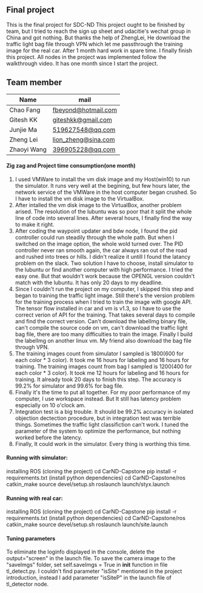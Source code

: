 ## Final project
This is the final project for SDC-ND
This project ought to be finished by team, but I tried to reach the sign up sheet and udacitie's wechat group in China and got nothing. But thanks the help of ZhengLei, He download the traffic light bag file through VPN which let me passthrough the training image for the real car. After 1 month hard work in spare time. I finally finish this project.
All nodes in the project was implemented follow the walkthrough video.
It has one month since I start the project.

## Team member

Name | mail
-----|-----
Chao Fang | fbeyond@hotmail.com
Gitesh KK | giteshkk@gmail.com
Junjie Ma | 519627548@qq.com
Zheng Lei | lion_zheng@sina.com
Zhaoyi Wang | 396905228@qq.com

#### Zig zag and Project time consumption(one month)
1. I used VMWare to install the vm disk image and my Host(win10) to run the simulator. It runs very well at the begining, but few hours later, the network service of the VMWare in the host computer began crushed. So I have to install the vm disk image to the VirtualBox.
2. After intalled the vm disk image to the VirtualBox, another problem arised. The resolution of the lubuntu was so poor that it split the whole line of code into several lines. After several hours, I finally find the way to make it right.
3. After coding the waypoint updater and bdw node, I found the pid controller could run steadily through the whole path. But when I switched on the image option, the whole wold turned over. The PID controller never ran smooth again, the car always ran out of the road and rushed into trees or hills. I didn't realize it untill I found the latancy problem on the slack. Two solution I have to choose, install simulator to the lubuntu or find another computer with high performance. I tried the easy one. But that wouldn't work because the OPENGL version couldn't match with the lubuntu. It has only 20 days to my deadline.
4. Since I couldn't run the project on my computer, I skipped this step and began to training the traffic light image. Still there's the version problem for the training process when I tried to train the image with google API. The tensor flow installed in car and vm is v1.3, so I have to use the correct verion of API for the training. That takes several days to compile and find the correct version. Can't  download the labelImg binary file, can't compile the source code on vm, can't download the traffic light bag file, there are too many difficulties to train the image. Finally I build the labelImg on another linux vm. My friend also download the bag file through VPN. 
5. The training images count from simulator I sampled is 1800(600 for each color * 3 color). It took me 16 hours for labeling and 16 hours for training. The training images count from bag I sampled is 1200(400 for each color * 3 color). It took me 12 hours for labeling and 16 hours for training. It already took 20 days to finish this step. The accuracy is 99.2% for simulator and 99.6% for bag file.
6. Finally it's the time to put all together. For my poor performance of my computer, I use workspace instead. But It still has latency problem especially on 10 o'clock am.
7. Integration test is a big trouble. It should be 99.2% accuracy in isolated objection dectection procedure, but in integration test was terrible things. Sometimes the traffic light classifiction can't work. I tuned the parameter of the system to optimize the performance, but nothing worked before the latency.
8. Finally, It could work in the simulator. Every thing is worthing this time.

#### Running with simulator:
installing ROS
(cloning the project)
cd CarND-Capstone pip install -r requirements.txt (install python dependencies)
cd CarND-Capstone/ros
catkin_make
source devel/setup.sh
roslaunch launch/styx.launch

#### Running with real car:
installing ROS
(cloning the project)
cd CarND-Capstone pip install -r requirements.txt (install python dependencies)
cd CarND-Capstone/ros
catkin_make
source devel/setup.sh
roslaunch launch/site.launch

#### Tuning parameters
To eliminate the loginfo displayed in the console, delete the  output="screen" in the launch file.
To save the camera image to the "saveImgs" folder, set self.saveImgs = True in __init__ function in file tl_detect.py.
I couldn't find parameter "isSite"  mentioned in the project introduction, instead I add parameter "isSiteP" in the launch file of tl_detector node.

